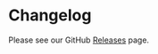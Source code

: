 # Changelog

Please see our GitHub [Releases](https://github.com/Crossbell-Box/crossbell-monorepo/releases) page.
